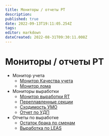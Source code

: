 ```yaml
---
title: Мониторы / отчеты РТ
description: 
published: true
date: 2022-09-13T19:11:05.254Z
tags: 
editor: markdown
dateCreated: 2022-08-31T09:30:11.008Z
---
```


# Мониторы / отчеты РТ

* Монитор учета
  * [Монитор Качества учета](monitory-ucheta/monitor-kachestvo-ucheta.md)
  * [Монитор лома](monitory-ucheta/monitor-loma.md)
* Мониторы выработки
  * [Монитор выработки RT](monitory-vyrabotki/analiz-vyrabotki-upz.md)
  * [Переплавленные секции](monitory-vyrabotki/pereplavlenye-sekcii-abr.md)
  * [Сходимость УМО](monitory-vyrabotki/skhodimost-umo.md)
  * [Отчет по УДП](monitory-vyrabotki/otchet-po-udp.md)
* Отчеты по выработке
  * [Остаток брака по сменам](otchety-po-vyrabotke/ostatok-braka-po-smenam.md)
  * [Выработка по LEAS](otchety-po-vyrabotke/vyrabotka-po-leas.md)
